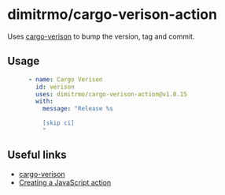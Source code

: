 # dimitrmo/cargo-verison-action

Uses [cargo-verison](https://github.com/dimitrmo/cargo-verison) to bump the version, tag and commit.

## Usage

```yaml
      - name: Cargo Verison
        id: verison
        uses: dimitrmo/cargo-verison-action@v1.0.15
        with:
          message: "Release %s

          [skip ci]
          "
```

## Useful links

* [cargo-verison](https://github.com/dimitrmo/cargo-verison)
* [Creating a JavaScript action](https://docs.github.com/en/actions/creating-actions/creating-a-javascript-action)
